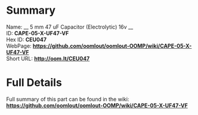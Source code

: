 
Summary
=================
  
Name: __ 5 mm 47 uF Capacitor (Electrolytic) 16v __    
ID: __CAPE-05-X-UF47-VF__   
Hex ID: __CEU047__   
WebPage: __https://github.com/oomlout/oomlout-OOMP/wiki/CAPE-05-X-UF47-VF__   
Short URL: __http://oom.lt/CEU047__   

Full Details
==========================
Full summary of this part can be found in the wiki:   
__https://github.com/oomlout/oomlout-OOMP/wiki/CAPE-05-X-UF47-VF__    

